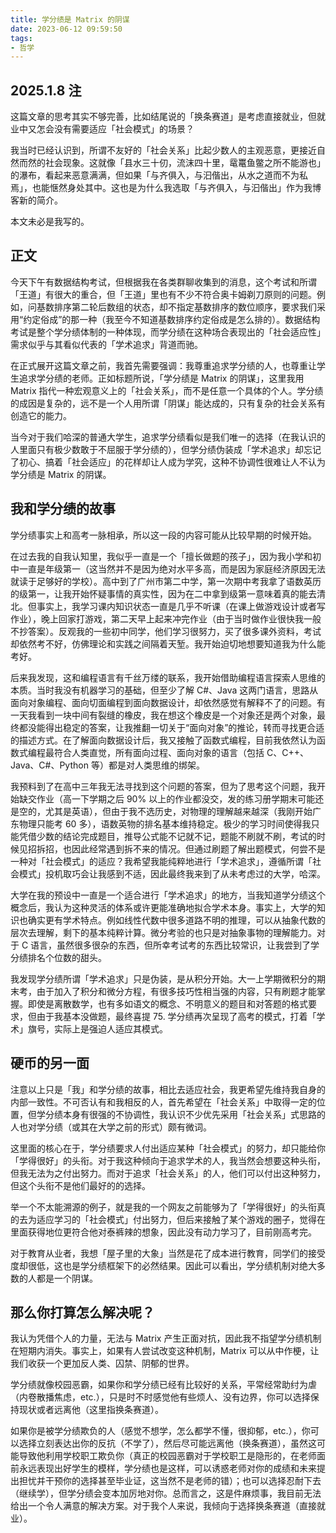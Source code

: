 ```yaml
---
title: 学分绩是 Matrix 的阴谋
date: 2023-06-12 09:59:50
tags:
- 哲学
---
```


## 2025.1.8 注

这篇文章的思考其实不够完善，比如结尾说的「换条赛道」是考虑直接就业，但就业中又怎会没有需要适应「社会模式」的场景？

我当时已经认识到，所谓不友好的「社会关系」比起少数人的主观恶意，更接近自然而然的社会现象。这就像「县水三十仞，流沫四十里，鼋鼍鱼鳖之所不能游也」的瀑布，看起来恶意满满，但如果「与齐俱入，与汩偕出，从水之道而不为私焉」，也能惬然身处其中。这也是为什么我选取「与齐俱入，与汩偕出」作为我博客新的简介。

本文未必是我写的。

## 正文

今天下午有数据结构考试，但根据我在各类群聊收集到的消息，这个考试和所谓「王道」有很大的重合，但「王道」里也有不少不符合奥卡姆剃刀原则的问题。例如，问基数排序第二轮后数组的状态，却不指定基数排序的数位顺序，要求我们采用“约定俗成”的那一种（我至今不知道基数排序约定俗成是怎么排的）。数据结构考试是整个学分绩体制的一种体现，而学分绩在这种场合表现出的「社会适应性」需求似乎与其看似代表的「学术追求」背道而驰。

在正式展开这篇文章之前，我首先需要强调：我尊重追求学分绩的人，也尊重让学生追求学分绩的老师。正如标题所说，「学分绩是 Matrix 的阴谋」，这里我用 Matrix 指代一种宏观意义上的「社会关系」，而不是任意一个具体的个人。学分绩的成因是复杂的，远不是一个人用所谓「阴谋」能达成的，只有复杂的社会关系有创造它的能力。

当今对于我们哈深的普通大学生，追求学分绩看似是我们唯一的选择（在我认识的人里面只有极少数敢于不屈服于学分绩的），但学分绩伪装成「学术追求」却忘记了初心、搞着「社会适应」的花样却让人成为学究，这种不协调性很难让人不认为学分绩是 Matrix 的阴谋。

## 我和学分绩的故事

学分绩事实上和高考一脉相承，所以这一段的内容可能从比较早期的时候开始。

在过去我的自我认知里，我似乎一直是一个「擅长做题的孩子」，因为我小学和初中一直是年级第一（这当然并不是因为绝对水平多高，而是因为家庭经济原因无法就读于足够好的学校）。高中到了广州市第二中学，第一次期中考我拿了语数英历的级第一，让我开始怀疑事情的真实性，因为在二中拿到级第一意味着真的能去清北。但事实上，我学习课内知识状态一直是几乎不听课（在课上做游戏设计或者写作业），晚上回家打游戏，第二天早上起来冲完作业（由于当时做作业很快我一般不抄答案）。反观我的一些初中同学，他们学习很努力，买了很多课外资料，考试却依然考不好，仿佛理论和实践之间隔着天堑。我开始迫切地想要知道我为什么能考好。

后来我发现，这和编程语言有千丝万缕的联系，我开始借助编程语言探索人思维的本质。当时我没有机器学习的基础，但至少了解 C#、Java 这两门语言，思路从面向对象编程、面向切面编程到面向数据设计，却依然感觉有解释不了的问题。有一天我看到一块中间有裂缝的橡皮，我在想这个橡皮是一个对象还是两个对象，最终都没能得出稳定的答案，让我推翻一切关于“面向对象”的推论，转而寻找更合适的描述方式。在了解面向数据设计后，我又接触了函数式编程，目前我依然认为函数式编程最符合人类直觉，所有面向过程、面向对象的语言（包括 C、C++、Java、C#、Python 等）都是对人类思维的绑架。

我预料到了在高中三年我无法寻找到这个问题的答案，但为了思考这个问题，我开始缺交作业（高一下学期之后 90% 以上的作业都没交，发的练习册学期末可能还是空的，尤其是英语），但由于我不选历史，对物理的理解越来越深（我刚开始广东物理只能考 60 多），语数英物的排名基本维持稳定。极少的学习时间使得我只能凭借少数的结论完成题目，推导公式能不记就不记，题能不刷就不刷，考试的时候见招拆招，也因此经常遇到拆不来的情况。但通过刷题了解出题模式，何尝不是一种对「社会模式」的适应？我希望我能纯粹地进行「学术追求」，遵循所谓「社会模式」投机取巧会让我感到不适，因此最终我来到了从未考虑过的大学，哈深。

大学在我的预设中一直是一个适合进行「学术追求」的地方，当我知道学分绩这个概念后，我认为这种灵活的体系或许更能准确地拟合学术本身。事实上，大学的知识也确实更有学术特点。例如线性代数中很多道路不明的推理，可以从抽象代数的层次去理解，剩下的基本纯粹计算。微分考验的也只是对抽象事物的理解能力。对于 C 语言，虽然很多很杂的东西，但所幸考试考的东西比较常识，让我尝到了学分绩排名个位数的甜头。

我发现学分绩所谓「学术追求」只是伪装，是从积分开始。大一上学期微积分的期末考，由于加入了积分和微分方程，有很多技巧性相当强的内容，只有刷题才能掌握。即使是离散数学，也有多如语文的概念、不明意义的题目和对答题的格式要求，但由于我基本没做题，最终喜提 75. 学分绩再次呈现了高考的模式，打着「学术」旗号，实际上是强迫人适应其模式。

## 硬币的另一面

注意以上只是「我」和学分绩的故事，相比去适应社会，我更希望先维持我自身的内部一致性。不可否认有和我相反的人，首先希望在「社会关系」中取得一定的位置，但学分绩本身有很强的不协调性，我认识不少优先采用「社会关系」式思路的人也对学分绩（或其在大学之前的形式）颇有微词。

这里面的核心在于，学分绩要求人付出适应某种「社会模式」的努力，却只能给你「学得很好」的头衔。对于我这种倾向于追求学术的人，我当然会想要这种头衔，但我无法为之付出努力。而对于追求「社会关系」的人，他们可以付出这种努力，但这个头衔不是他们最好的的选择。

举一个不太能溯源的例子，就是我的一个网友之前能够为了「学得很好」的头衔真的去为适应学习的「社会模式」付出努力，但后来接触了某个游戏的圈子，觉得在里面获得地位更符合他对泰裤辣的想象，因此没有动力学习了，目前刚高考完。

对于教育从业者，我想「屋子里的大象」当然是花了成本进行教育，同学们的接受度却很低，这也是学分绩框架下的必然结果。因此可以看出，学分绩机制对绝大多数的人都是一个阴谋。

## 那么你打算怎么解决呢？

我认为凭借个人的力量，无法与 Matrix 产生正面对抗，因此我不指望学分绩机制在短期内消失。事实上，如果有人尝试改变这种机制，Matrix 可以从中作梗，让我们收获一个更加反人类、囚禁、阴郁的世界。

学分绩就像校园恶霸，如果你和学分绩已经有比较好的关系，平常经常助纣为虐（内卷散播焦虑，etc.），只是时不时感觉他有些烦人、没有边界，你可以选择保持现状或者远离他（这里指换条赛道）。

如果你是被学分绩欺负的人（感觉不想学，怎么都学不懂，很抑郁，etc.），你可以选择立刻表达出你的反抗（不学了），然后尽可能远离他（换条赛道），虽然这可能导致他利用学校职工欺负你（真正的校园恶霸对于学校职工是隐形的，在老师面前永远表现出好学生的模样，学分绩也是这样，可以诱惑老师对你的成绩和未来提出担忧并干预你的选择甚至毕业证，这当然不是老师的错）；也可以选择忍耐下去（继续学），但学分绩会变本加厉地对你。总而言之，这是件麻烦事，我目前无法给出一个令人满意的解决方案。对于我个人来说，我倾向于选择换条赛道（直接就业）。
